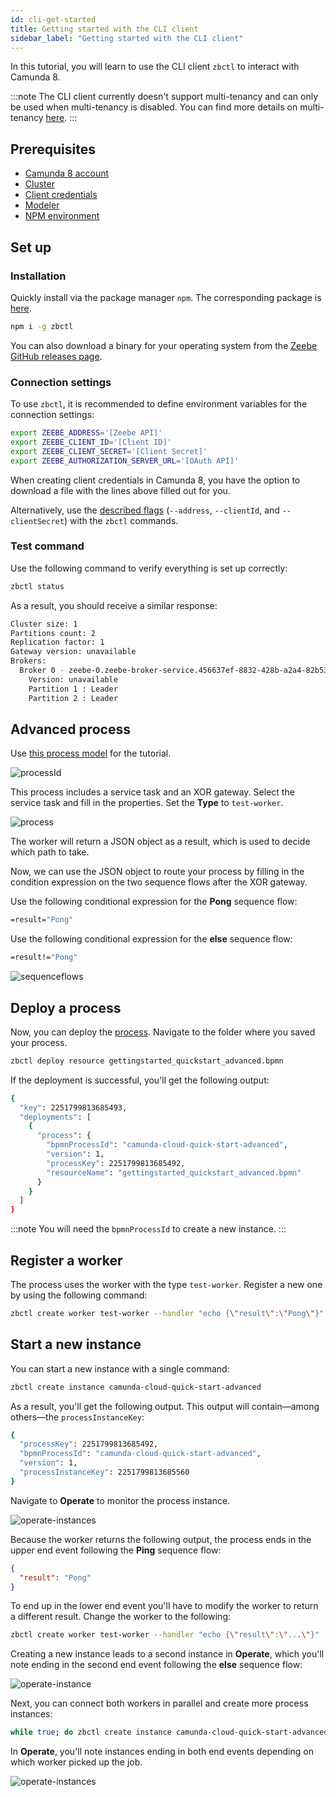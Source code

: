 ```yaml
---
id: cli-get-started
title: Getting started with the CLI client
sidebar_label: "Getting started with the CLI client"
---
```


In this tutorial, you will learn to use the CLI client `zbctl` to interact with Camunda 8.

:::note
The CLI client currently doesn't support multi-tenancy and can only be used when multi-tenancy is disabled. You can find
more details on multi-tenancy [here](../../self-managed/concepts/multi-tenancy.md).
:::

## Prerequisites

- [Camunda 8 account](/guides/create-account.md)
- [Cluster](/guides/create-cluster.md)
- [Client credentials](/guides/setup-client-connection-credentials.md)
- [Modeler](/guides/model-your-first-process.md)
- [NPM environment](https://www.npmjs.com/)

## Set up

### Installation

Quickly install via the package manager `npm`. The corresponding package is [here](https://www.npmjs.com/package/zbctl).

```bash
npm i -g zbctl
```

You can also download a binary for your operating system from the [Zeebe GitHub releases page](https://github.com/camunda/zeebe/releases).

### Connection settings

To use `zbctl`, it is recommended to define environment variables for the connection settings:

```bash
export ZEEBE_ADDRESS='[Zeebe API]'
export ZEEBE_CLIENT_ID='[Client ID]'
export ZEEBE_CLIENT_SECRET='[Client Secret]'
export ZEEBE_AUTHORIZATION_SERVER_URL='[OAuth API]'
```

When creating client credentials in Camunda 8, you have the option to download a file with the lines above filled out for you.

Alternatively, use the [described flags](https://www.npmjs.com/package/zbctl#usage) (`--address`, `--clientId`, and `--clientSecret`) with the `zbctl` commands.

### Test command

Use the following command to verify everything is set up correctly:

```bash
zbctl status
```

As a result, you should receive a similar response:

```bash
Cluster size: 1
Partitions count: 2
Replication factor: 1
Gateway version: unavailable
Brokers:
  Broker 0 - zeebe-0.zeebe-broker-service.456637ef-8832-428b-a2a4-82b531b25635-zeebe.svc.cluster.local:26501
    Version: unavailable
    Partition 1 : Leader
    Partition 2 : Leader
```

## Advanced process

Use [this process model](assets/gettingstarted_quickstart_advanced.bpmn) for the tutorial.

![processId](./assets/zeebe-modeler-advanced-process-id.png)

This process includes a service task and an XOR gateway. Select the service task and fill in the properties. Set the **Type** to `test-worker`.

![process](./assets/zeebe-modeler-advanced.png)

The worker will return a JSON object as a result, which is used to decide which path to take.

Now, we can use the JSON object to route your process by filling in the condition expression on the two sequence flows after the XOR gateway.

Use the following conditional expression for the **Pong** sequence flow:

```bash
=result="Pong"
```

Use the following conditional expression for the **else** sequence flow:

```bash
=result!="Pong"
```

![sequenceflows](./assets/zeebe-modeler-advanced-sequence-flows.png)

## Deploy a process

Now, you can deploy the [process](assets/gettingstarted_quickstart_advanced.bpmn). Navigate to the folder where you saved your process.

```bash
zbctl deploy resource gettingstarted_quickstart_advanced.bpmn
```

If the deployment is successful, you'll get the following output:

```bash
{
  "key": 2251799813685493,
  "deployments": [
    {
      "process": {
        "bpmnProcessId": "camunda-cloud-quick-start-advanced",
        "version": 1,
        "processKey": 2251799813685492,
        "resourceName": "gettingstarted_quickstart_advanced.bpmn"
      }
    }
  ]
}
```

:::note
You will need the `bpmnProcessId` to create a new instance.
:::

## Register a worker

The process uses the worker with the type `test-worker`. Register a new one by using the following command:

```bash
zbctl create worker test-worker --handler "echo {\"result\":\"Pong\"}"
```

## Start a new instance

You can start a new instance with a single command:

```bash
zbctl create instance camunda-cloud-quick-start-advanced
```

As a result, you'll get the following output. This output will contain—among others—the `processInstanceKey`:

```bash
{
  "processKey": 2251799813685492,
  "bpmnProcessId": "camunda-cloud-quick-start-advanced",
  "version": 1,
  "processInstanceKey": 2251799813685560
}
```

Navigate to **Operate** to monitor the process instance.

![operate-instances](assets/operate-advanced-instances-pong.png)

Because the worker returns the following output, the process ends in the upper end event following the **Ping** sequence flow:

```json
{
  "result": "Pong"
}
```

To end up in the lower end event you'll have to modify the worker to return a different result.
Change the worker to the following:

```bash
zbctl create worker test-worker --handler "echo {\"result\":\"...\"}"
```

Creating a new instance leads to a second instance in **Operate**, which you'll note ending in the second end event following the **else** sequence flow:

![operate-instance](assets/operate-advanced-instances-other.png)

Next, you can connect both workers in parallel and create more process instances:

```bash
while true; do zbctl create instance camunda-cloud-quick-start-advanced; sleep 1; done
```

In **Operate**, you'll note instances ending in both end events depending on which worker picked up the job.

![operate-instances](assets/operate-advanced-instances.png)

